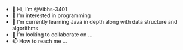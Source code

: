 - 👋 Hi, I’m @Vibhs-3401
- 👀 I’m interested in programming
- 🌱 I’m currently learning Java in depth along with data structure and algorithms
- 💞️ I’m looking to collaborate on ...
- 📫 How to reach me ...

<!---
Vibhs-3401/Vibhs-3401 is a ✨ special ✨ repository because its `README.md` (this file) appears on your GitHub profile.
You can click the Preview link to take a look at your changes.
--->
